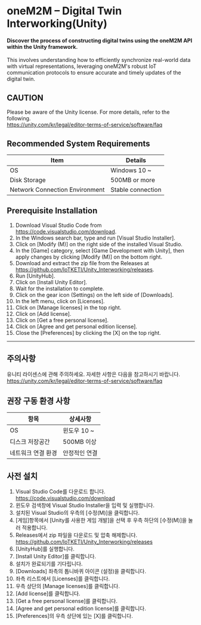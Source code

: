 # oneM2M – Digital Twin Interworking(Unity)
#### Discover the process of constructing digital twins using the oneM2M API within the Unity framework.
This involves understanding how to efficiently synchronize real-world data with virtual representations, leveraging oneM2M's robust IoT communication protocols to ensure accurate and timely updates of the digital twin.

## CAUTION
Please be aware of the Unity license. For more details, refer to the following.<br>
https://unity.com/kr/legal/editor-terms-of-service/software/faq

## Recommended System Requirements

| Item                        | Details                  |
|-----------------------------|--------------------------|
| OS                          | Windows 10 ~              |
| Disk Storage                | 500MB or more            |
| Network Connection Environment | Stable connection     |


## Prerequisite Installation
1. Download Visual Studio Code from https://code.visualstudio.com/download.
2. In the Windows search bar, type and run [Visual Studio Installer].
3. Click on [Modify (M)] on the right side of the installed Visual Studio.
4. In the [Game] category, select [Game Development with Unity], then apply changes by clicking [Modify (M)] on the bottom right.
5. Download and extract the zip file from the Releases at https://github.com/IoTKETI/Unity_Interworking/releases.
6. Run [UnityHub].
7. Click on [Install Unity Editor].
8. Wait for the installation to complete.
9. Click on the gear icon (Settings) on the left side of [Downloads].
10. In the left menu, click on [Licenses].
11. Click on [Manage licenses] in the top right.
12. Click on [Add license].
13. Click on [Get a free personal license].
14. Click on [Agree and get personal edition license].
15. Close the [Preferences] by clicking the [X] on the top right.

---

## 주의사항
유니티 라이센스에 관해 주의하세요. 자세한 사항은 다음을 참고하시기 바랍니다.<br>
https://unity.com/kr/legal/editor-terms-of-service/software/faq

## 권장 구동 환경 사항

| 항목                        | 상세사항                 |
|-----------------------------|-------------------------|
| OS                          | 윈도우 10 ~               |
| 디스크 저장공간             | 500MB 이상               |
| 네트워크 연결 환경          | 안정적인 연결            |

## 사전 설치
1. Visual Studio Code를 다운로드 합니다. https://code.visualstudio.com/download
2. 윈도우 검색창에 Visual Studio Installer을 입력 및 실행합니다.
3. 설치된 Visual Studio의 우측의 [수정(M)]을 클릭합니다.
4. [게임]항목에서 [Unity를 사용한 게임 개발]을 선택 후 우측 하단의 [수정(M)]을 눌러 적용합니다.
5. Releases에서 zip 파일을 다운로드 및 압축 해제합니다. https://github.com/IoTKETI/Unity_Interworking/releases
6. [UnityHub]를 실행합니다.
7. [Install Unity Editor]를 클릭합니다.
8. 설치가 완료되기를 기다립니다.
9. [Downloads] 좌측의 톱니바퀴 아이콘 (설정)을 클릭합니다.
10. 좌측 리스트에서 [Licenses]를 클릭합니다.
11. 우측 상단의 [Manage licenses]를 클릭합니다.
12. [Add license]를 클릭합니다.
13. [Get a free personal license]를 클릭합니다.
14. [Agree and get personal edition license]를 클릭합니다.
15. [Preferences]의 우측 상단에 있는 [X]를 클릭합니다.
